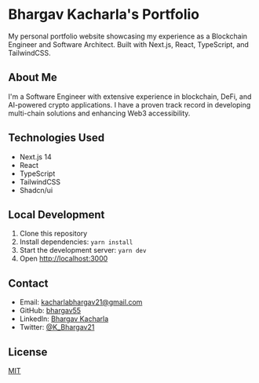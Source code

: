 # Bhargav Kacharla's Portfolio

My personal portfolio website showcasing my experience as a Blockchain Engineer and Software Architect. Built with Next.js, React, TypeScript, and TailwindCSS.

## About Me

I'm a Software Engineer with extensive experience in blockchain, DeFi, and AI-powered crypto applications. I have a proven track record in developing multi-chain solutions and enhancing Web3 accessibility.

## Technologies Used

- Next.js 14
- React
- TypeScript
- TailwindCSS
- Shadcn/ui

## Local Development

1. Clone this repository
2. Install dependencies: `yarn install`
3. Start the development server: `yarn dev`
4. Open [http://localhost:3000](http://localhost:3000)

## Contact

- Email: kacharlabhargav21@gmail.com
- GitHub: [bhargav55](https://github.com/bhargav55)
- LinkedIn: [Bhargav Kacharla](https://www.linkedin.com/in/bhargav-kacharla-9a4b3552/)
- Twitter: [@K_Bhargav21](https://x.com/K_Bhargav21)

## License

[MIT](https://choosealicense.com/licenses/mit/)
